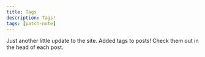 ```yaml
---
title: Tags
description: Tags!
tags: [patch-note]
---
```


Just another little update to the site. Added tags to posts! Check them out in the head of each post.
